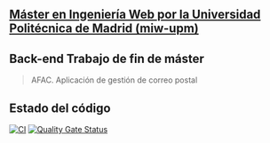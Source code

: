 ## [Máster en Ingeniería Web por la Universidad Politécnica de Madrid (miw-upm)](http://miw.etsisi.upm.es)

## Back-end Trabajo de fin de máster

> AFAC. Aplicación de gestión de correo postal
## Estado del código
[![CI](https://github.com/Eywen/TFM-Spring-AFAC/actions/workflows/ic.yml/badge.svg?branch=develop)](https://github.com/Eywen/TFM-Spring-AFAC/actions/workflows/ic.yml)
[![Quality Gate Status](https://sonarcloud.io/api/project_badges/measure?project=tfm-server-afac&metric=alert_status)](https://sonarcloud.io/summary/new_code?id=tfm-server-afac)